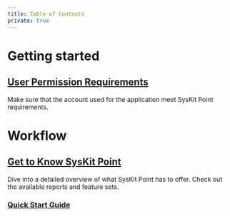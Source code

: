 ```yaml
---
title: Table of Contents
private: true
---
```


# Getting started

## [User Permission Requirements](user-permission-requirements)
Make sure that the account used for the application meet SysKit Point requirements.

# Workflow

## [Get to Know SysKit Point](get-to-know-syskit-point)
Dive into a detailed overview of what SysKit Point has to offer. Check out the available reports and feature sets.
### [Quick Start Guide](quick-start-guide.md)
